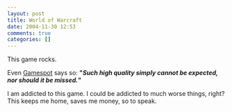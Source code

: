 ```yaml
---
layout: post
title: World of Warcraft
date: 2004-11-30 12:53
comments: true
categories: []
---
```

This game rocks.

Even <a href="http://www.gamespot.com/pc/rpg/worldofwarcraft/review.html?q=1&tag=gs_hp_flashtop_story">Gamespot</a> says so: <b>"<i>Such high quality simply cannot be expected, nor should it be missed.</i>"</b>

I am addicted to this game. I could be addicted to much worse things, right? This keeps me home, saves me money, so to speak.

